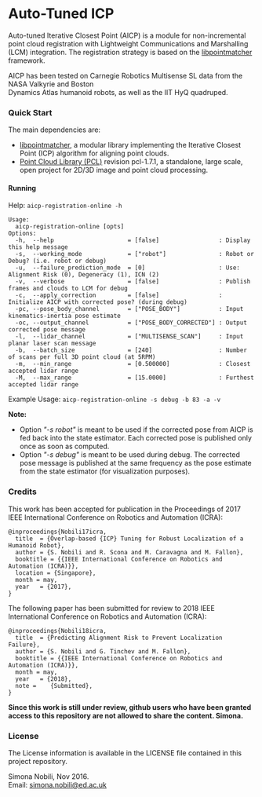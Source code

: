 # Auto-Tuned ICP

Auto-tuned Iterative Closest Point \(AICP\) is a module for non-incremental point cloud registration with Lightweight Communications and Marshalling \(LCM\) integration. The registration strategy is based on the [libpointmatcher](https://github.com/ethz-asl/libpointmatcher) framework.

AICP has been tested on Carnegie Robotics Multisense SL data from the NASA Valkyrie and Boston  
Dynamics Atlas humanoid robots, as well as the IIT HyQ quadruped.

### Quick Start

The main dependencies are:

* [libpointmatcher](https://github.com/ethz-asl/libpointmatcher.git), a modular library implementing the Iterative Closest Point \(ICP\) algorithm for aligning point clouds.
* [Point Cloud Library \(PCL\)](https://github.com/pointcloudlibrary/pcl) revision pcl-1.7.1, a standalone, large scale, open project for 2D/3D image and point cloud processing.

#### Running

Help: `aicp-registration-online -h`

```
Usage:
  aicp-registration-online [opts]
Options:
  -h,  --help                     = [false]                 : Display this help message
  -s,  --working_mode             = ["robot"]               : Robot or Debug? (i.e. robot or debug)
  -u,  --failure_prediction_mode  = [0]                     : Use: Alignment Risk (0), Degeneracy (1), ICN (2)
  -v,  --verbose                  = [false]                 : Publish frames and clouds to LCM for debug
  -c,  --apply_correction         = [false]                 : Initialize AICP with corrected pose? (during debug)
  -pc, --pose_body_channel        = ["POSE_BODY"]           : Input kinematics-inertia pose estimate
  -oc, --output_channel           = ["POSE_BODY_CORRECTED"] : Output corrected pose message
  -l,  --lidar_channel            = ["MULTISENSE_SCAN"]     : Input planar laser scan message
  -b,  --batch_size               = [240]                   : Number of scans per full 3D point cloud (at 5RPM)
  -m,  --min_range                = [0.500000]              : Closest accepted lidar range
  -M,  --max_range                = [15.0000]               : Furthest accepted lidar range
```

Example Usage: `aicp-registration-online -s debug -b 83 -a -v`

**Note:**

* Option _"-s robot"_ is meant to be used if the corrected pose from AICP is fed back into the state estimator. Each corrected pose is published only once as soon as computed.
* Option _"-s debug"_ is meant to be used during debug. The corrected pose message is published at the same frequency as the pose estimate from the state estimator \(for visualization purposes\).

### Credits

This work has been accepted for publication in the Proceedings of 2017 IEEE International Conference on Robotics and Automation \(ICRA\):

```
@inproceedings{Nobili17icra,
  title  = {Overlap-based {ICP} Tuning for Robust Localization of a Humanoid Robot},
  author = {S. Nobili and R. Scona and M. Caravagna and M. Fallon},
  booktitle = {{IEEE International Conference on Robotics and Automation (ICRA)}},
  location = {Singapore},
  month = may,
  year   = {2017},
}
```

The following paper has been submitted for review to 2018 IEEE International Conference on Robotics and Automation \(ICRA\):

```
@inproceedings{Nobili18icra,
  title  = {Predicting Alignment Risk to Prevent Localization Failure},
  author = {S. Nobili and G. Tinchev and M. Fallon},
  booktitle = {{IEEE International Conference on Robotics and Automation (ICRA)}},
  month = may,
  year   = {2018},
  note =    {Submitted},
}
```

**Since this work is still under review, github users who have been granted access to this repository are not allowed to share the content. Simona.**

### License

The License information is available in the LICENSE file contained in this project repository.

Simona Nobili, Nov 2016.  
Email: simona.nobili@ed.ac.uk

